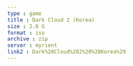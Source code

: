 ```yaml
---
type : game
title : Dark Cloud 2 (Korea)
size : 2.0 G
format : iso
archive : zip
server : myrient
link2 : Dark%20Cloud%202%20%28Korea%29
---
```

